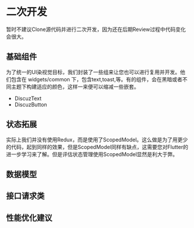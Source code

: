 # 二次开发
暂时不建议Clone源代码并进行二次开发，因为还在后期Review过程中代码变化会很大。

## 基础组件
为了统一的UI染视觉目标，我们封装了一些组来让您也可以进行复用并开发。他们包含在 widgets/common 下，包含text,toast,等。有的组件，会在黑暗或者不同主题下构建适应的颜色，这样一来便可以缩减一些嵌套。

* DiscuzText
* DiscuzButton

## 状态拓展
实际上我们并没有使用Redux，而是使用了ScopedModel。这么做是为了用更少的代码，起到同样的效果，但是ScopedModel同样有缺点，这需要您对Flutter的进一步学习来了解。但是评估状态管理使用ScopedModel显然是利大于弊。

## 数据模型

## 接口请求类

## 性能优化建议